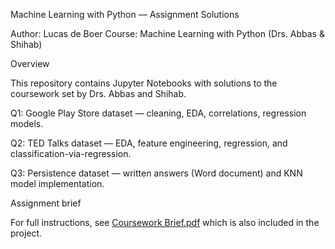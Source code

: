 Machine Learning with Python — Assignment Solutions

Author: Lucas de Boer
Course: Machine Learning with Python (Drs. Abbas & Shihab)

Overview

This repository contains Jupyter Notebooks with solutions to the coursework set by Drs. Abbas and Shihab.

Q1: Google Play Store dataset — cleaning, EDA, correlations, regression models.

Q2: TED Talks dataset — EDA, feature engineering, regression, and classification-via-regression.

Q3: Persistence dataset — written answers (Word document) and KNN model implementation.

Assignment brief

For full instructions, see [Coursework Brief.pdf](https://github.com/user-attachments/files/22517020/Coursework.Brief.pdf)
which is also included in the project.
